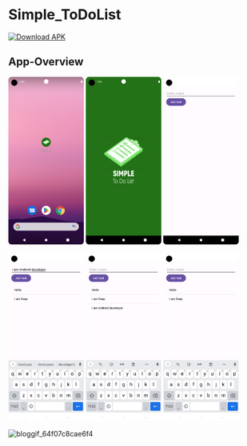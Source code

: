 # Simple_ToDoList
[![Download APK](https://img.shields.io/badge/Download-APK-blue)]()


## App-Overview

 <img 
  width="30%"
  src="1.png"/>
<img 
  width="30%"
  src="2.png"/>
<img 
  width="30%"
  src="3.png"/>

<img 
  width="30%"
  src="4.png"/>
  <img 
  width="30%"
  src="5.png"/>
<img 
  width="30%"
  src="6.png"/>

![bloggif_64f07c8cae6f4](https://github.com/deepbajud/Simple_ToDoList/assets/118447327/2451d286-bd50-4a9c-859e-c5da4955245a)
